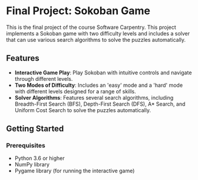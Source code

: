 # Final Project: Sokoban Game
This is the final project of the course Software Carpentry. This project implements a Sokoban game with two difficulty levels and includes a solver that can use various search algorithms to solve the puzzles automatically.

## Features
- **Interactive Game Play**: Play Sokoban with intuitive controls and navigate through different levels.
- **Two Modes of Difficulty**: Includes an 'easy' mode and a 'hard' mode with different levels designed for a range of skills.
- **Solver Algorithms**: Features several search algorithms, including Breadth-First Search (BFS), Depth-First Search (DFS), A* Search, and Uniform Cost Search to solve the puzzles automatically.

## Getting Started

### Prerequisites
- Python 3.6 or higher
- NumPy library
- Pygame library (for running the interactive game)

